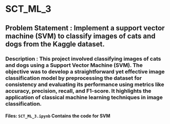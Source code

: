 # SCT_ML_3
## Problem Statement : Implement a support vector machine (SVM) to classify images of cats and dogs from the Kaggle dataset.

### Description : This project involved classifying images of cats and dogs using a Support Vector Machine (SVM). The objective was to develop a straightforward yet effective image classification model by preprocessing the dataset for consistency and evaluating its performance using metrics like accuracy, precision, recall, and F1-score. It highlights the application of classical machine learning techniques in image classification.

#### Files: `SCT_ML_3.ipynb` Contains the code for SVM

 
